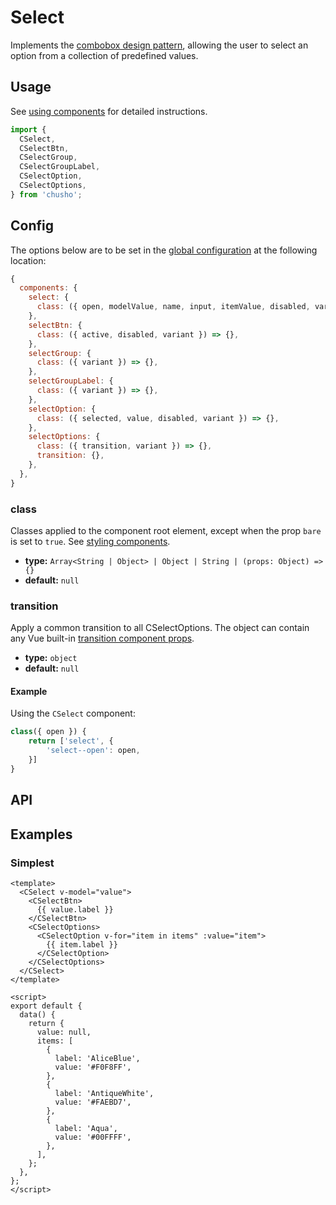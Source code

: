 # Select

Implements the [combobox design pattern](https://w3c.github.io/aria-practices/#combobox), allowing the user to select an option from a collection of predefined values.

<showcase-root>
    <ExampleSelect />
</showcase-root>

## Usage

See [using components](/guide/using-components) for detailed instructions.

```js
import {
  CSelect,
  CSelectBtn,
  CSelectGroup,
  CSelectGroupLabel,
  CSelectOption,
  CSelectOptions,
} from 'chusho';
```

## Config

The options below are to be set in the [global configuration](/guide/config.html) at the following location:

```js
{
  components: {
    select: {
      class: ({ open, modelValue, name, input, itemValue, disabled, variant }) => {},
    },
    selectBtn: {
      class: ({ active, disabled, variant }) => {},
    },
    selectGroup: {
      class: ({ variant }) => {},
    },
    selectGroupLabel: {
      class: ({ variant }) => {},
    },
    selectOption: {
      class: ({ selected, value, disabled, variant }) => {},
    },
    selectOptions: {
      class: ({ transition, variant }) => {},
      transition: {},
    },
  },
}
```

### class

Classes applied to the component root element, except when the prop `bare` is set to `true`. See [styling components](/guide/styling-components).

- **type:** `Array<String | Object> | Object | String | (props: Object) => {}`
- **default:** `null`

### transition

Apply a common transition to all CSelectOptions. The object can contain any Vue built-in [transition component props](https://v3.vuejs.org/api/built-in-components.html#transition).

- **type:** `object`
- **default:** `null`

#### Example

Using the `CSelect` component:

```js
class({ open }) {
    return ['select', {
        'select--open': open,
    }]
}
```

## API

<Docgen :components="[
  'CSelect',
  'CSelectBtn',
  'CSelectOptions',
  'CSelectOption',
  'CSelectGroup',
  'CSelectGroupLabel',
]" />

## Examples

### Simplest

```vue
<template>
  <CSelect v-model="value">
    <CSelectBtn>
      {{ value.label }}
    </CSelectBtn>
    <CSelectOptions>
      <CSelectOption v-for="item in items" :value="item">
        {{ item.label }}
      </CSelectOption>
    </CSelectOptions>
  </CSelect>
</template>

<script>
export default {
  data() {
    return {
      value: null,
      items: [
        {
          label: 'AliceBlue',
          value: '#F0F8FF',
        },
        {
          label: 'AntiqueWhite',
          value: '#FAEBD7',
        },
        {
          label: 'Aqua',
          value: '#00FFFF',
        },
      ],
    };
  },
};
</script>
```
